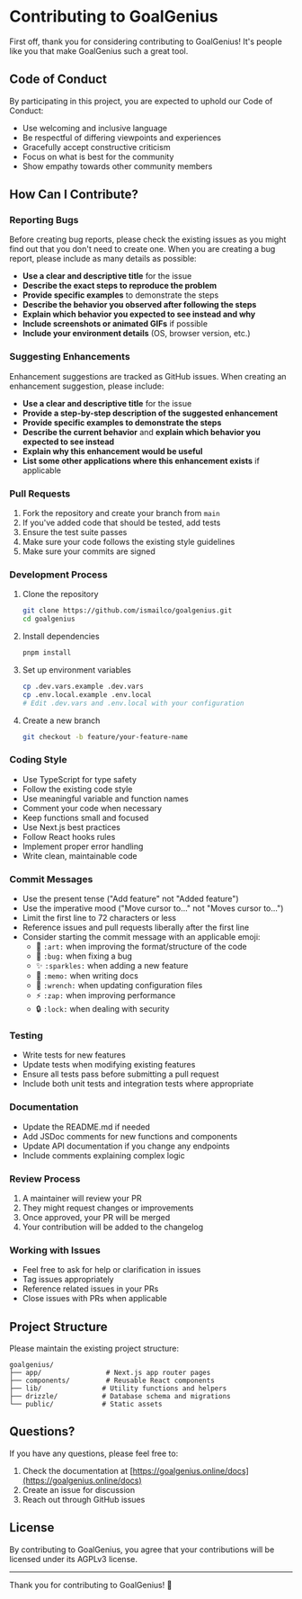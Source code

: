 # Contributing to GoalGenius

First off, thank you for considering contributing to GoalGenius! It's people like you that make GoalGenius such a great tool.

## Code of Conduct

By participating in this project, you are expected to uphold our Code of Conduct:

- Use welcoming and inclusive language
- Be respectful of differing viewpoints and experiences
- Gracefully accept constructive criticism
- Focus on what is best for the community
- Show empathy towards other community members

## How Can I Contribute?

### Reporting Bugs

Before creating bug reports, please check the existing issues as you might find out that you don't need to create one. When you are creating a bug report, please include as many details as possible:

* **Use a clear and descriptive title** for the issue
* **Describe the exact steps to reproduce the problem**
* **Provide specific examples** to demonstrate the steps
* **Describe the behavior you observed after following the steps**
* **Explain which behavior you expected to see instead and why**
* **Include screenshots or animated GIFs** if possible
* **Include your environment details** (OS, browser version, etc.)

### Suggesting Enhancements

Enhancement suggestions are tracked as GitHub issues. When creating an enhancement suggestion, please include:

* **Use a clear and descriptive title** for the issue
* **Provide a step-by-step description of the suggested enhancement**
* **Provide specific examples to demonstrate the steps**
* **Describe the current behavior** and **explain which behavior you expected to see instead**
* **Explain why this enhancement would be useful**
* **List some other applications where this enhancement exists** if applicable

### Pull Requests

1. Fork the repository and create your branch from `main`
2. If you've added code that should be tested, add tests
3. Ensure the test suite passes
4. Make sure your code follows the existing style guidelines
5. Make sure your commits are signed

### Development Process

1. Clone the repository
   ```bash
   git clone https://github.com/ismailco/goalgenius.git
   cd goalgenius
   ```

2. Install dependencies
   ```bash
   pnpm install
   ```

3. Set up environment variables
   ```bash
   cp .dev.vars.example .dev.vars
   cp .env.local.example .env.local
   # Edit .dev.vars and .env.local with your configuration
   ```

4. Create a new branch
   ```bash
   git checkout -b feature/your-feature-name
   ```

### Coding Style

- Use TypeScript for type safety
- Follow the existing code style
- Use meaningful variable and function names
- Comment your code when necessary
- Keep functions small and focused
- Use Next.js best practices
- Follow React hooks rules
- Implement proper error handling
- Write clean, maintainable code

### Commit Messages

- Use the present tense ("Add feature" not "Added feature")
- Use the imperative mood ("Move cursor to..." not "Moves cursor to...")
- Limit the first line to 72 characters or less
- Reference issues and pull requests liberally after the first line
- Consider starting the commit message with an applicable emoji:
  * 🎨 `:art:` when improving the format/structure of the code
  * 🐛 `:bug:` when fixing a bug
  * ✨ `:sparkles:` when adding a new feature
  * 📝 `:memo:` when writing docs
  * 🔧 `:wrench:` when updating configuration files
  * ⚡️ `:zap:` when improving performance
  * 🔒 `:lock:` when dealing with security

### Testing

- Write tests for new features
- Update tests when modifying existing features
- Ensure all tests pass before submitting a pull request
- Include both unit tests and integration tests where appropriate

### Documentation

- Update the README.md if needed
- Add JSDoc comments for new functions and components
- Update API documentation if you change any endpoints
- Include comments explaining complex logic

### Review Process

1. A maintainer will review your PR
2. They might request changes or improvements
3. Once approved, your PR will be merged
4. Your contribution will be added to the changelog

### Working with Issues

- Feel free to ask for help or clarification in issues
- Tag issues appropriately
- Reference related issues in your PRs
- Close issues with PRs when applicable

## Project Structure

Please maintain the existing project structure:

```
goalgenius/
├── app/                # Next.js app router pages
├── components/         # Reusable React components
├── lib/               # Utility functions and helpers
├── drizzle/           # Database schema and migrations
└── public/            # Static assets
```

## Questions?

If you have any questions, please feel free to:

1. Check the documentation at [https://goalgenius.online/docs](https://goalgenius.online/docs)
2. Create an issue for discussion
3. Reach out through GitHub issues

## License

By contributing to GoalGenius, you agree that your contributions will be licensed under its AGPLv3 license.

---

Thank you for contributing to GoalGenius! 🎯
